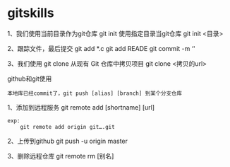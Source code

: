 # gitskills

1、我们使用当前目录作为git仓库
	git init
     使用指定目录当git仓库
	git init <目录>

2、跟踪文件，最后提交
	git add *.c
	git add READE
	git commit -m ‘'

3、我们使用 git clone 从现有 Git 仓库中拷贝项目
	git clone <拷贝的url>


github和git使用

	本地库已经commit了，git push [alias] [branch] 到某个分支仓库

1、添加到远程服务
	git remote add [shortname] [url]
	
	exp:
		git remote add origin git….git

2、上传到github
	git push -u origin master

3、删除远程仓库
	git remote rm [别名]